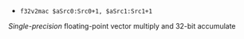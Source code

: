 * `f32v2mac $aSrc0:Src0+1, $aSrc1:Src1+1`

*Single-precision* floating-point vector multiply and 32-bit accumulate
